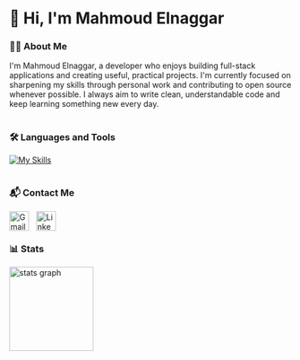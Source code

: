 # 👋 Hi, I'm Mahmoud Elnaggar

### 🧑‍💻 About Me
I'm Mahmoud Elnaggar, a developer who enjoys building full-stack applications and creating useful, practical projects. I'm currently focused on sharpening my skills through personal work and contributing to open source whenever possible. I always aim to write clean, understandable code and keep learning something new every day.

#

### 🛠️ Languages and Tools

[![My Skills](https://skillicons.dev/icons?i=html,css,js,ts,nodejs,express,react,tailwind,mongodb,postgresql,sqlite,git,linux)](https://skillicons.dev)

#

### 📬 Contact Me
<div>
  <a href="mailto:mnaggarse@gmail.com">
    <img align="left" style="padding-right:10px;" src="https://img.shields.io/static/v1?message=Gmail&logo=gmail&label=&color=D14836&logoColor=white&labelColor=&style=for-the-badge" height="35" alt="Gmail"  />
  </a>
  <a href="#">
    <img align="left" style="padding-right:10px;" src="https://img.shields.io/static/v1?message=LinkedIn&logo=linkedin&label=&color=0077B5&logoColor=white&labelColor=&style=for-the-badge" height="35" alt="Linkedin"  />
  </a>
</div>
<br />

#

### 📊 Stats
<div>
  <a href="#">
    <img src="https://github-readme-stats.vercel.app/api?username=mnaggarse&theme=transparent&hide_title=false&hide_rank=false&show_icons=true&include_all_commits=true&count_private=true&disable_animations=false&theme=dracula&locale=en&hide_border=false" height="150" alt="stats graph"  />
  </a>
</div>
